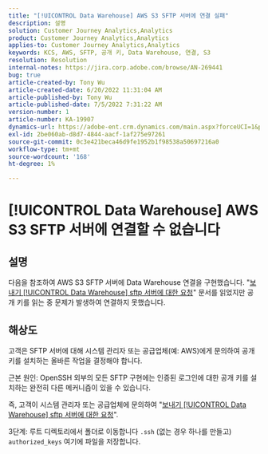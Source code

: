 ```yaml
---
title: "[!UICONTROL Data Warehouse] AWS S3 SFTP 서버에 연결 실패"
description: 설명
solution: Customer Journey Analytics,Analytics
product: Customer Journey Analytics,Analytics
applies-to: Customer Journey Analytics,Analytics
keywords: KCS, AWS, SFTP, 공개 키, Data Warehouse, 연결, S3
resolution: Resolution
internal-notes: https://jira.corp.adobe.com/browse/AN-269441
bug: true
article-created-by: Tony Wu
article-created-date: 6/20/2022 11:31:04 AM
article-published-by: Tony Wu
article-published-date: 7/5/2022 7:31:22 AM
version-number: 1
article-number: KA-19907
dynamics-url: https://adobe-ent.crm.dynamics.com/main.aspx?forceUCI=1&pagetype=entityrecord&etn=knowledgearticle&id=65e0ca73-8cf0-ec11-bb3d-6045bd0158f8
exl-id: 2be060ab-d8d7-4844-aacf-1af275e97261
source-git-commit: 0c3e421beca46d9fe1952b1f98538a50697216a0
workflow-type: tm+mt
source-wordcount: '168'
ht-degree: 1%

---
```


# [!UICONTROL Data Warehouse] AWS S3 SFTP 서버에 연결할 수 없습니다

## 설명

다음을 참조하여 AWS S3 SFTP 서버에 Data Warehouse 연결을 구현했습니다. &quot;[보내기 [!UICONTROL Data Warehouse] sftp 서버에 대한 요청](https://experienceleague.adobe.com/docs/analytics/export/ftp-and-sftp/secure-file-transfer-protocol/ftp-sftp-dw.html?lang=en)&quot; 문서를 읽었지만 공개 키를 읽는 중 문제가 발생하여 연결하지 못했습니다.

## 해상도

고객은 SFTP 서버에 대해 시스템 관리자 또는 공급업체(예: AWS)에게 문의하여 공개 키를 설치하는 올바른 작업을 결정해야 합니다.

근본 원인: OpenSSH 외부의 모든 SFTP 구현에는 인증된 로그인에 대한 공개 키를 설치하는 완전히 다른 메커니즘이 있을 수 있습니다.

즉, 고객이 시스템 관리자 또는 공급업체에 문의하여 &quot;[보내기 [!UICONTROL Data Warehouse] sftp 서버에 대한 요청](https://experienceleague.adobe.com/docs/analytics/export/ftp-and-sftp/secure-file-transfer-protocol/ftp-sftp-dw.html?lang=en)&quot;.

3단계: 루트 디렉토리에서 폴더로 이동합니다 `.ssh` (없는 경우 하나를 만들고) `authorized_keys` 여기에 파일을 저장합니다.
